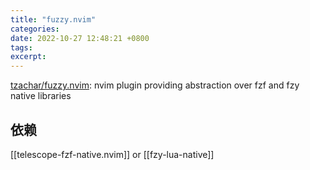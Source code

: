 ```yaml
---
title: "fuzzy.nvim"
categories: 
date: 2022-10-27 12:48:21 +0800
tags: 
excerpt: 
---
```



[tzachar/fuzzy.nvim](https://github.com/tzachar/fuzzy.nvim): nvim plugin providing abstraction over fzf and fzy native libraries

## 依赖

[[telescope-fzf-native.nvim]] or [[fzy-lua-native]]



